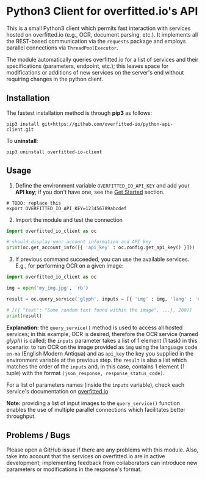 # Python3 Client for overfitted.io's API

This is a small Python3 client which permits fast interaction with services hosted on overfitted.io (e.g., OCR, document parsing, etc.).
It implements all the REST-based communication via the `requests` package and employs parallel connections via `ThreadPoolExecutor`.

The module automatically queries overfitted.io for a list of services and their specifications (parameters, endpoint, etc.); this leaves space for modifications or additions of new services on the server's end without requiring changes in the python client.


## Installation

The fastest installation method is through **pip3** as follows:
```
pip3 install git+https://github.com/overfitted-io/python-api-client.git
```

To **uninstall**:
```
pip3 uninstall overfitted-io-client
```

## Usage

1. Define the environment variable `OVERFITTED_IO_API_KEY` and add your **API key**; if you don't have one, see the [Get Started](https://overfitted.io/get-started/) section.
```
# TODO: replace this
export OVERFITTED_IO_API_KEY=123456789abcdef
``` 

2. Import the module and test the connection
```python
import overfitted_io_client as oc

# should display your account information and API key
print(oc.get_account_info([{ 'api_key' : oc.config.get_api_key() }]))
```


3. If previous command succeeded, you can use the available services.
E.g., for performing OCR on a given image:

```python
import overfitted_io_client as oc

img = open('my_img.jpg', 'rb')

result = oc.query_service('glyph', inputs = [{ 'img' : img, 'lang' : 'en-ma', 'api_key' : oc.config.get_api_key()}])

# [({ "text": "Some random text found within the image", ...}, 200)]
print(result)
```

**Explanation:** the `query_service()` method is used to access all hosted services; in this example, OCR is desired, therefore the OCR service (named *glyph*) is called; the `inputs` parameter takes a list of 1 element (1 task) in this scenario: to run OCR on the image provided as `img` using the language code `en-ma` (English Modern Antiqua) and as `api_key` the key you supplied in the environment variable at the previous step. the `result` is also a list which matches the order of the `inputs` and, in this case, contains 1 element (1 tuple) with the format `(json_response, response_status_code)`.

For a list of parameters names (inside the `inputs` variable), check each service's documentation on [overfitted.io](https://overfitted.io)


**Note:** providing a list of input images to the `query_service()` function enables the use of multiple parallel connections which facilitates better throughput.


## Problems / Bugs

Please open a GitHub issue if there are any problems with this module.
Also, take into account that the services on overfitted.io are in active development; implementing feedback from collaborators can introduce new parameters or modifications in the response's format.
